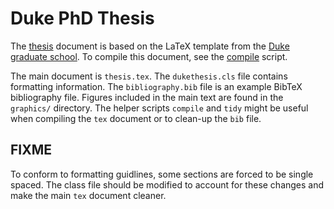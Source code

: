 # Duke PhD Thesis

The [thesis](./tex/thesis.tex) document is based on the LaTeX template from the
[Duke graduate school](https://gradschool.duke.edu/academics/theses-and-dissertations). 
To compile this document, see the [compile](./tex/compile) script.

The main document is `thesis.tex`. The `dukethesis.cls` file contains formatting
information. The `bibliography.bib` file is an example
BibTeX bibliography file. Figures included in the main text are found in
the `graphics/` directory. The helper scripts `compile` and `tidy` might be useful when
compiling the `tex` document or to clean-up the `bib` file.

## FIXME
To conform to formatting guidlines, some sections are forced to be single
spaced. The class file should be modified to account for these changes and make
the main `tex` document cleaner.
